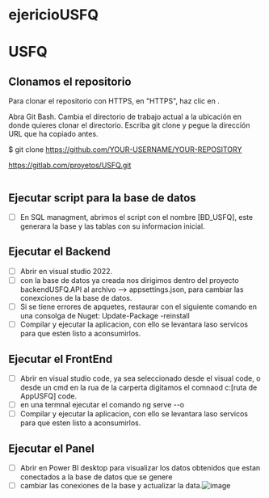 # ejericioUSFQ
# USFQ

## Clonamos el repositorio 
Para clonar el repositorio con HTTPS, en "HTTPS", haz clic en .

Abra Git Bash.
Cambia el directorio de trabajo actual a la ubicación en donde quieres clonar el directorio.
Escriba git clone y pegue la dirección URL que ha copiado antes.

$ git clone https://github.com/YOUR-USERNAME/YOUR-REPOSITORY

https://gitlab.com/proyetos/USFQ.git
```
```
## Ejecutar script para la base de datos
 - [ ] En SQL managment, abrimos el script con el nombre [BD_USFQ], este generara la base y las tablas con su informacion inicial.
## Ejecutar el Backend
- [ ] Abrir en visual studio 2022. 
- [ ] con la base de datos ya creada nos dirigimos dentro del proyecto backendUSFQ.API al archivo --> appsettings.json, para cambiar las conexciones de la base de datos.
- [ ] Si se tiene errores de apquetes, restaurar con el siguiente comando en una consolga de Nuget: 
                Update-Package -reinstall
- [ ] Compilar y ejecutar la aplicacion, con ello se levantara laso servicos para  que esten listo a aconsumirlos.
## Ejecutar el FrontEnd
- [ ] Abrir en visual studio code, ya sea seleccionado desde el visual code, o desde un cmd en la rua de la carperta digitamos el comnaod 
                c:\[ruta de AppUSFQ] code. 
- [ ] en una termnal ejecutar el comando ng serve --o
- [ ] Compilar y ejecutar la aplicacion, con ello se levantara laso servicos para  que esten listo a aconsumirlos.

## Ejecutar el Panel
- [ ] Abrir en Power BI desktop para visualizar los datos obtenidos que estan conectados a la base de datos que se genere
- [ ] cambiar las conexiones de la base y actualizar la data.![image](https://github.com/christyepez/ejercicioUSFQ/assets/56236516/a2c963a3-7bdb-4637-8692-71ee23a77a29)
